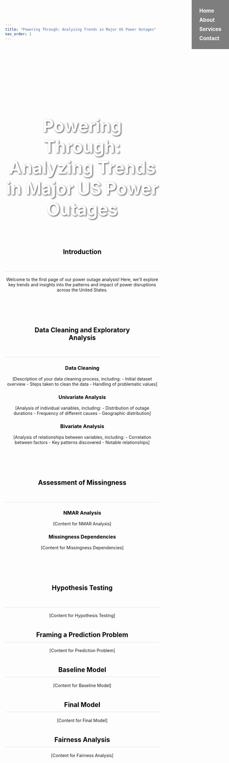 ```yaml
---
title: "Powering Through: Analyzing Trends in Major US Power Outages"
nav_order: 1
---
```


<style>
  /* Background Image Section (Now at the top) */
  .background-image {
    background-image: url("https://img-s-msn-com.akamaized.net/tenant/amp/entityid/AA1ocY7c.img?w=768&h=512&m=6");
    background-size: cover;
    background-position: center;
    height: 400px;
    text-align: center;
    color: white;
    padding-top: 150px;
    margin-bottom: 2em;
  }

  /* White Text for the Main Title */
  .background-image h1 {
    font-size: 4em;
    text-shadow: 2px 2px 4px rgba(0, 0, 0, 0.7);
    font-weight: bold;
  }

  /* Navigation Bar - Positioned at the Top Right */
  .navbar {
    position: fixed;
    top: 0;
    right: 0;
    padding: 15px;
    background-color: rgba(0, 0, 0, 0.5); /* Dark background to contrast with white text */
    z-index: 1000;
    display: flex;
    flex-direction: column;
  }

  .navbar ul {
    list-style-type: none;
    padding: 0;
    margin: 0;
  }

  .navbar li {
    margin: 10px 0; /* Vertical spacing between links */
  }

  .navbar a {
    text-decoration: none;
    color: white; /* White text color */
    font-size: 1.2em;
    font-weight: bold;
    padding: 10px;
  }

  .navbar a:hover {
    background-color: #f39c12;
    color: black;
    border-radius: 5px;
  }

  /* Section Titles (h2) - Black Text */
  h2 {
    margin-top: 2em;
    padding-bottom: 0.5em;
    border-bottom: 2px solid #eaecef;
    text-align: center;
    color: black;
  }

  /* Subsection Titles (h3) - Black Text */
  h3 {
    margin-top: 1.5em;
    color: black;
    text-align: center;
  }

  /* Body Text - Centered */
  .content-section {
    text-align: center;
    margin-top: 60px; /* To prevent content from being hidden under the navbar */
  }

  /* Add padding for body content to avoid overlap with the fixed navbar */
  body {
    padding-top: 60px; /* Adjusted padding to fit the fixed navbar */
  }

  /* Optional: Style for sections if needed */
  #home, #about, #services, #contact {
    padding: 50px;
    margin-top: 60px; /* Space between the top navbar and sections */
  }

</style>

<!-- Background Image Section -->
<div class="background-image">
  <h1>Powering Through: Analyzing Trends in Major US Power Outages</h1>
</div>

<!-- Navigation Bar (Fixed at Top Right) -->
<nav class="navbar">
  <ul>
    <li><a href="#home">Home</a></li>
    <li><a href="#about">About</a></li>
    <li><a href="#services">Services</a></li>
    <li><a href="#contact">Contact</a></li>
  </ul>
</nav>

<!-- Content Sections -->
<div class="content-section">
  <h2 id="home">Introduction</h2>
  <p>Welcome to the first page of our power outage analysis! Here, we'll explore key trends and insights into the patterns and impact of power disruptions across the United States.</p>

  <h2 id="about">Data Cleaning and Exploratory Analysis</h2>
  <h3>Data Cleaning</h3>
  <p>[Description of your data cleaning process, including:
    - Initial dataset overview
    - Steps taken to clean the data
    - Handling of problematic values]</p>

  <h3>Univariate Analysis</h3>
  <p>[Analysis of individual variables, including:
    - Distribution of outage durations
    - Frequency of different causes
    - Geographic distribution]</p>

  <h3>Bivariate Analysis</h3>
  <p>[Analysis of relationships between variables, including:
    - Correlation between factors
    - Key patterns discovered
    - Notable relationships]</p>

  <h2 id="services">Assessment of Missingness</h2>
  <h3>NMAR Analysis</h3>
  <p>[Content for NMAR Analysis]</p>

  <h3>Missingness Dependencies</h3>
  <p>[Content for Missingness Dependencies]</p>

  <h2 id="contact">Hypothesis Testing</h2>
  <p>[Content for Hypothesis Testing]</p>

  <h2>Framing a Prediction Problem</h2>
  <p>[Content for Prediction Problem]</p>

  <h2>Baseline Model</h2>
  <p>[Content for Baseline Model]</p>

  <h2>Final Model</h2>
  <p>[Content for Final Model]</p>

  <h2>Fairness Analysis</h2>
  <p>[Content for Fairness Analysis]</p>
</div>
